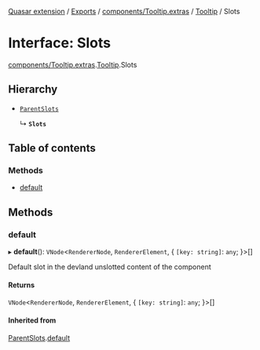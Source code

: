 [Quasar extension](../index.md) / [Exports](../modules.md) / [components/Tooltip.extras](../modules/components_Tooltip_extras.md) / [Tooltip](../modules/components_Tooltip_extras.Tooltip.md) / Slots

# Interface: Slots

[components/Tooltip.extras](../modules/components_Tooltip_extras.md).[Tooltip](../modules/components_Tooltip_extras.Tooltip.md).Slots

## Hierarchy

- [`ParentSlots`](components_Tooltip_extras.Tooltip.ParentSlots.md)

  ↳ **`Slots`**

## Table of contents

### Methods

- [default](components_Tooltip_extras.Tooltip.Slots.md#default)

## Methods

### default

▸ **default**(): `VNode`<`RendererNode`, `RendererElement`, { `[key: string]`: `any`;  }\>[]

Default slot in the devland unslotted content of the component

#### Returns

`VNode`<`RendererNode`, `RendererElement`, { `[key: string]`: `any`;  }\>[]

#### Inherited from

[ParentSlots](components_Tooltip_extras.Tooltip.ParentSlots.md).[default](components_Tooltip_extras.Tooltip.ParentSlots.md#default)
